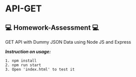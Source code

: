 # API-GET
## :computer:  Homework-Assessment  :computer:
GET API with Dummy JSON Data using Node JS and Express

***Instruction on usage:***
````
1. npm install
2. npm run start
3. Open 'index.html' to test it
````